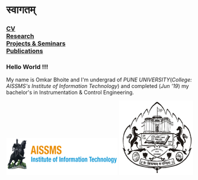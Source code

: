 # स्वागतम् 

### [CV](https://github.com/omkarbhoite25/Omkar/raw/master/Omkar_CV.pdf) <br/> [Research](r.md) <br/> [Projects & Seminars](pro.md) <br/> [Publications](p.md)

### Hello World !!!
My name is Omkar Bhoite and I'm undergrad of _PUNE UNIVERSITY_(_College: AISSMS's Institute of Information Technology_) and completed (_Jun '19_) my bachelor's in Instrumentation & Control Engineering. 

<img src="College.png" width="300" height="100">      <img src="Univ_New_Logo.jpg" width="200" height="200">
